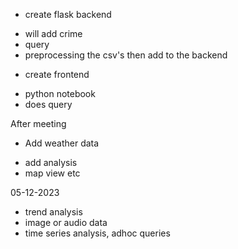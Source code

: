 * create flask backend
- will add crime
- query
- preprocessing the csv's then add to the backend

* create frontend
- python notebook
- does query

After meeting
* Add weather data
- add analysis
- map view etc


05-12-2023
* trend analysis
* image or audio data
* time series analysis, adhoc queries